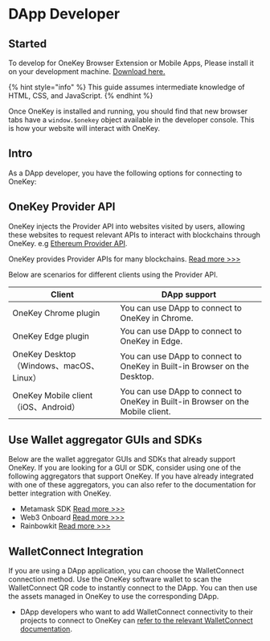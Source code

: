 # DApp Developer

## &#x20;Started

To develop for OneKey Browser Extension or Mobile Apps, Please install it on your development machine. [Download here.](https://onekey.so/download?client=browserExtension)

{% hint style="info" %}
This guide assumes intermediate knowledge of HTML, CSS, and JavaScript.
{% endhint %}

Once OneKey is installed and running, you should find that new browser tabs have a `window.$onekey` object available in the developer console. This is how your website will interact with OneKey.

## Intro

As a DApp developer, you have the following options for connecting to OneKey:

## OneKey Provider API

OneKey injects the Provider API into websites visited by users, allowing these websites to request relevant APIs to interact with blockchains through OneKey. e.g [Ethereum Provider API](../connect-to-software/dapp-connect-to-onekey/eth/provider-api.md).

OneKey provides Provider APIs for many blockchains. [Read more >>>](../connect-to-software/dapp-connect-to-onekey/)



Below are scenarios for different clients using the Provider API.

| Client                              | DApp support                                                                    |
| ----------------------------------- | ------------------------------------------------------------------------------- |
| OneKey Chrome plugin                | You can use DApp to connect to OneKey in Chrome.                                |
| OneKey Edge plugin                  | You can use DApp to connect to OneKey in Edge.                                  |
| OneKey Desktop（Windows、macOS、Linux） | You can use DApp to connect to OneKey in Built-in Browser on the Desktop.       |
| OneKey Mobile client（iOS、Android）   | You can use DApp to connect to OneKey in Built-in Browser on the Mobile client. |



## Use Wallet aggregator GUIs and SDKs

Below are the wallet aggregator GUIs and SDKs that already support OneKey. If you are looking for a GUI or SDK, consider using one of the following aggregators that support OneKey. If you have already integrated with one of these aggregators, you can also refer to the documentation for better integration with OneKey.

* Metamask SDK  [Read more >>>](../connect-to-software/compatible-with-metamask/)
* Web3 Onboard [Read more >>>](../connect-to-software/compatible-with-metamask/third-party-wallet-kit/web3-onboard.md)
* Rainbowkit [Read more >>>](../connect-to-software/compatible-with-metamask/third-party-wallet-kit/rainbowkit.md)

## WalletConnect Integration

If you are using a DApp application, you can choose the WalletConnect connection method. Use the OneKey software wallet to scan the WalletConnect QR code to instantly connect to the DApp. You can then use the assets managed in OneKey to use the corresponding DApp.

* DApp developers who want to add WalletConnect connectivity to their projects to connect to OneKey can [refer to the relevant WalletConnect documentation](https://docs.walletconnect.com/quickstart).

